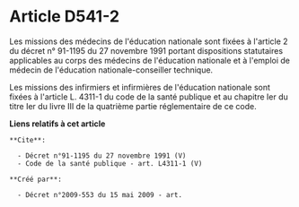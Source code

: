 # Article D541-2

Les missions des médecins de l'éducation nationale sont fixées à l'article 2 du décret n° 91-1195 du 27 novembre 1991 portant
dispositions statutaires applicables au corps des médecins de l'éducation nationale et à l'emploi de médecin de l'éducation
nationale-conseiller technique. 

Les missions des infirmiers et infirmières de l'éducation nationale sont fixées à l'article L. 4311-1 du code de la santé
publique et au chapitre Ier du titre Ier du livre III de la quatrième partie réglementaire de ce code.

**Liens relatifs à cet article**

	**Cite**:

	  - Décret n°91-1195 du 27 novembre 1991 (V)
	  - Code de la santé publique - art. L4311-1 (V)

	**Créé par**:

	  - Décret n°2009-553 du 15 mai 2009 - art.
